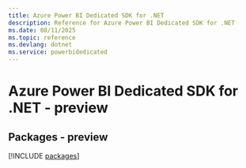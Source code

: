 ```yaml
---
title: Azure Power BI Dedicated SDK for .NET
description: Reference for Azure Power BI Dedicated SDK for .NET
ms.date: 08/11/2025
ms.topic: reference
ms.devlang: dotnet
ms.service: powerbidedicated
---
```

# Azure Power BI Dedicated SDK for .NET - preview
## Packages - preview
[!INCLUDE [packages](power-bi-dedicated-index.md)]